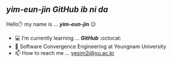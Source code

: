## _yim-eun-jin_ _GitHub_ _ib ni da_

Hello✋ my name is ... **_yim-eun-jin_** 😐

- 💻 I’m currently learning ... **_GitHub_** :octocat:
- 🏫 Software Convergence Engineering at Yeungnam University
- 📫 How to reach me ... yesim2j@yu.ac.kr

